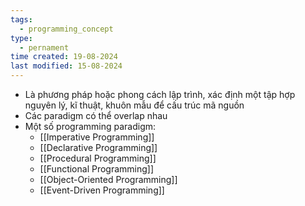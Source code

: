 ```yaml
---
tags:
  - programming_concept
type:
  - pernament
time created: 19-08-2024
last modified: 15-08-2024
---
```

- Là phương pháp hoặc phong cách lập trình, xác định một tập hợp nguyên lý, kĩ thuật, khuôn mẫu để cấu trúc mã nguồn
- Các paradigm có thể overlap nhau
- Một số programming paradigm:
	- [[Imperative Programming]]
	- [[Declarative Programming]]
	- [[Procedural Programming]]
	- [[Functional Programming]]
	- [[Object-Oriented Programming]]
	- [[Event-Driven Programming]] 